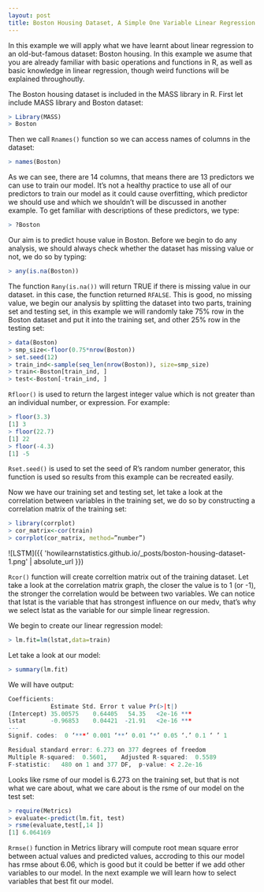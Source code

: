 ```yaml
---
layout: post
title: Boston Housing Dataset, A Simple One Variable Linear Regression Model 
---
```


In this example we will apply what we have learnt about linear regression to an old-but-famous dataset: Boston housing. In this example we asume that you are already familiar with basic operations and functions in R, as well as basic knowledge in linear regression, though weird functions will be explained throughoutly.

The Boston housing dataset is included in the MASS library in R. First let include MASS library and Boston dataset:
  ```R
> Library(MASS)
> Boston
```
Then we call ```Rnames()```  function so we can access names of columns in the dataset:
```R
> names(Boston)
``` 
As we can see, there are 14 columns, that means there are 13 predictors we can use to train our model. It’s not a healthy practice to use all of our predictors to train our model as it could cause overfitting, which predictor we should use and which we shouldn’t will be discussed in another example.
To get familiar with descriptions of these predictors, we type:
```R
> ?Boston        
``` 
Our aim is to predict house value in Boston. Before we begin to do any analysis, we should always check whether the dataset has missing value or not, we do so by typing:
```R
> any(is.na(Boston))  
``` 
The function ```Rany(is.na())``` will return TRUE if there is missing value in our dataset. in this case, the function returned ```RFALSE```. This is good, no missing value, we begin our analysis by splitting the dataset into two parts, training set and testing set, in this example we will randomly take 75% row in the Boston dataset and put it into the training set, and other 25% row in the testing set:
```R
> data(Boston)
> smp_size<-floor(0.75*nrow(Boston))
> set.seed(12)
> train_ind<-sample(seq_len(nrow(Boston)), size=smp_size)
> train<-Boston[train_ind, ]
> test<-Boston[-train_ind, ]
``` 
```Rfloor()``` is used to return the largest integer value which is not greater than an individual number, or expression. For example:
```R
> floor(3.3)
[1] 3
> floor(22.7)
[1] 22
> floor(-4.3)
[1] -5
``` 
```Rset.seed()``` is used to set the seed of R’s random number generator, this function is used so results from this example can be recreated easily. 

Now we have our training set and testing set, let take a look at the correlation between variables in the training set, we do so by constructing a correlation matrix of the training set:
```R
> library(corrplot)
> cor_matrix<-cor(train)
> corrplot(cor_matrix, method=”number”)
``` 
![LSTM]({{ 'howilearnstatistics.github.io/_posts/boston-housing-dataset-1.png' | absolute_url }})

```Rcor()``` function will create correltion matrix out of the training dataset. Let take a look at the correlation matrix graph, the closer the value is to 1 (or -1), the stronger the correlation would be between two variables. We can notice that lstat is the variable that has strongest influence on our medv, that’s why we select lstat as the variable for our simple linear regression.
 
We begin to create our linear regression model:
```R
> lm.fit=lm(lstat,data=train)
``` 
Let take a look at our model:
```R
> summary(lm.fit)
``` 
We will have output:
```R
Coefficients:
            Estimate Std. Error t value Pr(>|t|)    
(Intercept) 35.00575    0.64405   54.35   <2e-16 ***
lstat       -0.96853    0.04421  -21.91   <2e-16 ***
---
Signif. codes:  0 ‘***’ 0.001 ‘**’ 0.01 ‘*’ 0.05 ‘.’ 0.1 ‘ ’ 1

Residual standard error: 6.273 on 377 degrees of freedom
Multiple R-squared:  0.5601,	Adjusted R-squared:  0.5589 
F-statistic:   480 on 1 and 377 DF,  p-value: < 2.2e-16
``` 
Looks like rsme of our model is 6.273 on the training set, but that is not what we care about, what we care about is the rsme of our model on the test set:
```R
> require(Metrics)
> evaluate<-predict(lm.fit, test) 
> rsme(evaluate,test[,14 ])
[1] 6.064169
``` 
```Rrmse()``` function in Metrics library will compute root mean square error between actual values and predicted values, accroding to this our model has rmse about 6.06, which is good but it could be better if we add other variables to our model. In the next example we will learn how to select variables that best fit our model.

